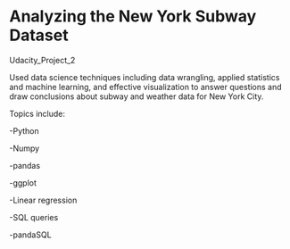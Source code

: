 # Analyzing the New York Subway Dataset
Udacity_Project_2

Used data science techniques including data wrangling, applied statistics and machine learning, and effective visualization to answer questions and draw conclusions about subway and weather data for New York City.

Topics include:

-Python

-Numpy

-pandas

-ggplot

-Linear regression

-SQL queries

-pandaSQL
